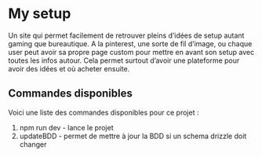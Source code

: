 # My setup

Un site qui permet facilement de retrouver pleins d’idées de setup autant gaming que bureautique. A la pinterest, une sorte de fil d’image, ou chaque user peut avoir sa propre page custom pour mettre en avant son setup avec toutes les infos autour. Cela permet surtout d’avoir une plateforme pour avoir des idées et où acheter ensuite.

## Commandes disponibles

Voici une liste des commandes disponibles pour ce projet :

1. npm run dev - lance le projet
2. updateBDD - permet de mettre à jour la BDD si un schema drizzle doit changer
